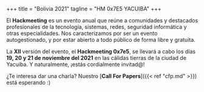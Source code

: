 +++
title = "Bolivia 2021"
tagline = "HM 0x7E5 YACUIBA"
+++

El **Hackmeeting** es un evento anual que reúne a comunidades y destacados profesionales de la tecnología, sistemas, redes, seguridad informática y otras especialidades. Nos caracterizamos por ser un evento autogestionado, y por estar abierto a todo público de forma libre y gratuita.

La **XII** versión del evento, el **Hackmeeting 0x7e5**, se llevará a cabo los días **19, 20 y 21 de noviembre del 2021** en las cálidas tierras de la ciudad de Yacuiba. Y naturalmente, ¡estás cordialmente invitad@!


¿Te interesa dar una charla? Nuestro [**Call For Papers**]({{< ref "cfp.md" >}}) está esperando :)

<!-- | [Info]({{< ref "info.md" >}}) | [CFP]({{< ref "cfp.md" >}}) | [Charlas]({{< ref "charlas.md" >}}) | -->

